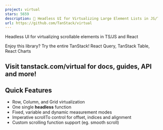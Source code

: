 ```yaml
---
project: virtual
stars: 5659
description: 🤖 Headless UI for Virtualizing Large Element Lists in JS/TS, React, Solid, Vue and Svelte
url: https://github.com/TanStack/virtual
---
```


Headless UI for virtualizing scrollable elements in TS/JS and React

  
  

Enjoy this library? Try the entire TanStack! React Query, TanStack Table, React Charts

Visit tanstack.com/virtual for docs, guides, API and more!
----------------------------------------------------------

Quick Features
--------------

-   Row, Column, and Grid virtualization
-   One single **headless** function
-   Fixed, variable and dynamic measurement modes
-   Imperative scrollTo control for offset, indices and alignment
-   Custom scrolling function support (eg. smooth scroll)
